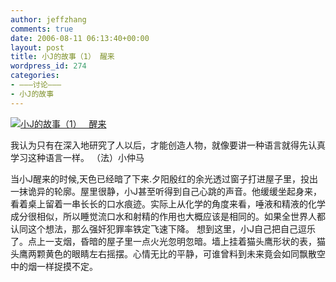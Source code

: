 ```yaml
---
author: jeffzhang
comments: true
date: 2006-08-11 06:13:40+00:00
layout: post
title: 小J的故事（1） 醒来
wordpress_id: 274
categories:
- ———讨论———
- 小J的故事
---
```


[![小J的故事（1）   醒来](http://simg.sinajs.cn/blog7style/images/common/sg_trans.gif)](http://photo.blog.sina.com.cn/showpic.html#blogid=57f94311010004ar&url=http://static12.photo.sina.com.cn/orignal/57f9431137788c09b669b)

我认为只有在深入地研究了人以后，才能创造人物，就像要讲一种语言就得先认真学习这种语言一样。
   （法）小仲马

当小J醒来的时候,天色已经暗了下来.夕阳殷红的余光透过窗子打进屋子里，投出一抹诡异的轮廓。屋里很静，小J甚至听得到自己心跳的声音。他缓缓坐起身来，看着桌上留着一串长长的口水痕迹。实际上从化学的角度来看，唾液和精液的化学成分很相似，所以睡觉流口水和射精的作用也大概应该是相同的。如果全世界人都认同这个想法，那么强奸犯罪率铁定飞速下降。
   想到这里，小J自己把自己逗乐了。点上一支烟，昏暗的屋子里一点火光忽明忽暗。墙上挂着猫头鹰形状的表，猫头鹰两颗黄色的眼睛左右摇摆。心情无比的平静，可谁曾料到未来竟会如同飘散空中的烟一样捉摸不定。


 
